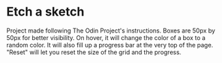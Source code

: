 # Etch a sketch

Project made following The Odin Project's instructions. Boxes are 50px by 50px for better visibility.
On hover, it will change the color of a box to a random color. It will also fill up a progress bar at the very top of the page.
"Reset" will let you reset the size of the grid and the progress.
